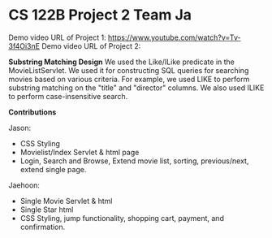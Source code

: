 # CS 122B Project 2 Team Ja # 

Demo video URL of Project 1: https://www.youtube.com/watch?v=Tv-3f4Oi3nE 
Demo video URL of Project 2:

**Substring Matching Design**
We used the Like/ILike predicate in the MovieListServlet. We used it for constructing SQL queries for searching movies based on various criteria.
For example, we used LIKE to perform substring matching on the "title" and "director" columns.
We also used ILIKE to perform case-insensitive search.

**Contributions**

Jason:
* CSS Styling
* Movielist/Index Servlet & html page
* Login, Search and Browse, Extend movie list, sorting, previous/next, extend single page.

Jaehoon:
* Single Movie Servlet & html
* Single Star html
* CSS Styling, jump functionality, shopping cart, payment, and confirmation.
